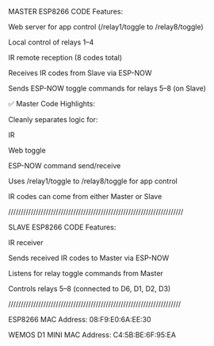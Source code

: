 MASTER ESP8266 CODE
Features:

Web server for app control (/relay1/toggle to /relay8/toggle)

Local control of relays 1–4

IR remote reception (8 codes total)

Receives IR codes from Slave via ESP-NOW

Sends ESP-NOW toggle commands for relays 5–8 (on Slave)



✅ Master Code Highlights:

Cleanly separates logic for:

IR

Web toggle

ESP-NOW command send/receive

Uses /relay1/toggle to /relay8/toggle for app control

IR codes can come from either Master or Slave




//////////////////////////////////////////////////////////////////////


SLAVE ESP8266 CODE
Features:

IR receiver

Sends received IR codes to Master via ESP-NOW

Listens for relay toggle commands from Master

Controls relays 5–8 (connected to D6, D1, D2, D3)

/////////////////////////////////////////////////////////////////////

ESP8266 MAC Address: 08:F9:E0:6A:EE:30


WEMOS D1 MINI MAC Address: C4:5B:BE:6F:95:EA
